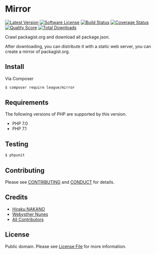 # Mirror

[![Latest Version](https://goo.gl/xcVtpF)](https://github.com/Webysther/mirror/releases)
[![Software License](https://goo.gl/ieFvw1)](LICENSE.md)
[![Build Status](https://goo.gl/8eQyo1)](https://travis-ci.org/Webysther/mirror)
[![Coverage Status](https://goo.gl/ifLLHp)](https://scrutinizer-ci.com/g/Webysther/mirror/code-structure)
[![Quality Score](https://goo.gl/KEcWnT)](https://scrutinizer-ci.com/g/Webysther/mirror)
[![Total Downloads](https://goo.gl/CwaHHb)](https://packagist.org/packages/league/mirror)

Crawl packagist.org and download all package.json.

After downloading, you can distribute it with a static web server, 
you can create a mirror of packagist.org.

## Install

Via Composer

``` bash
$ composer require league/mirror
```

## Requirements

The following versions of PHP are supported by this version.

* PHP 7.0
* PHP 7.1

## Testing

``` bash
$ phpunit
```

## Contributing

Please see [CONTRIBUTING](CONTRIBUTING.md) and [CONDUCT](CONDUCT.md) for details.

## Credits

- [Hiraku NAKANO](https://github.com/hirak)
- [Webysther Nunes](https://github.com/Webysther)
- [All Contributors](https://github.com/Webysther/mirror/contributors)

## License

Public domain. Please see [License File](LICENSE.md) for more information.
